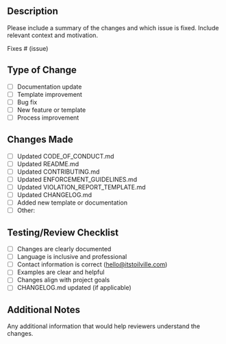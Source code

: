 ## Description

Please include a summary of the changes and which issue is fixed. Include relevant context and motivation.

Fixes # (issue)

## Type of Change

- [ ] Documentation update
- [ ] Template improvement
- [ ] Bug fix
- [ ] New feature or template
- [ ] Process improvement

## Changes Made

- [ ] Updated CODE_OF_CONDUCT.md
- [ ] Updated README.md
- [ ] Updated CONTRIBUTING.md
- [ ] Updated ENFORCEMENT_GUIDELINES.md
- [ ] Updated VIOLATION_REPORT_TEMPLATE.md
- [ ] Updated CHANGELOG.md
- [ ] Added new template or documentation
- [ ] Other: 

## Testing/Review Checklist

- [ ] Changes are clearly documented
- [ ] Language is inclusive and professional
- [ ] Contact information is correct (hello@itstoilville.com)
- [ ] Examples are clear and helpful
- [ ] Changes align with project goals
- [ ] CHANGELOG.md updated (if applicable)

## Additional Notes

Any additional information that would help reviewers understand the changes.
